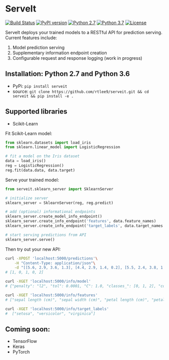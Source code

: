 # ServeIt
[![Build Status](https://travis-ci.org/rtlee9/serveit.svg?branch=master)](https://travis-ci.org/rtlee9/serveit)
[![PyPI version](https://badge.fury.io/py/ServeIt.svg)](https://badge.fury.io/py/ServeIt)
[![Python 2.7](https://img.shields.io/badge/python-2.7-blue.svg)](#installation-python-27-and-python-36)
[![Python 3.7](https://img.shields.io/badge/python-3.6-blue.svg)](#installation-python-27-and-python-36)
[![License](https://img.shields.io/badge/license-MIT-blue.svg)](LICENSE)


ServeIt deploys your trained models to a RESTful API for prediction serving. Current features include:

1. Model prediction serving
1. Supplementary information endpoint creation
1. Configurable request and response logging (work in progress)


## Installation: Python 2.7 and Python 3.6
* PyPi: `pip install serveit`
* source: `git clone https://github.com/rtlee9/serveit.git && cd serveit && pip install -e .`

## Supported libraries
* Scikit-Learn

Fit Scikit-Learn model:
```python
from sklearn.datasets import load_iris
from sklearn.linear_model import LogisticRegression

# fit a model on the Iris dataset
data = load_iris()
reg = LogisticRegression()
reg.fit(data.data, data.target)
```

Serve your trained model:
```python
from serveit.sklearn_server import SklearnServer

# initialize server
sklearn_server = SklearnServer(reg, reg.predict)

# add (optional) informational endpoints
sklearn_server.create_model_info_endpoint()
sklearn_server.create_info_endpoint('features', data.feature_names)
sklearn_server.create_info_endpoint('target_labels', data.target_names.tolist())

# start serving predictions from API
sklearn_server.serve()
```

Then try out your new API:
```bash
curl -XPOST 'localhost:5000/predictions'\
	-H "Content-Type: application/json"\
	-d "[[5.6, 2.9, 3.6, 1.3], [4.4, 2.9, 1.4, 0.2], [5.5, 2.4, 3.8, 1.1], [5.0, 3.4, 1.5, 0.2], [5.7, 2.5, 5.0, 2.0]]"
# [1, 0, 1, 0, 2]

curl -XGET 'localhost:5000/info/model'
# {"penalty": "l2", "tol": 0.0001, "C": 1.0, "classes_": [0, 1, 2], "coef_": [[0.4150, 1.4613, -2.2621, -1.0291], ...], ...}

curl -XGET 'localhost:5000/info/features'
# ["sepal length (cm)", "sepal width (cm)", "petal length (cm)", "petal width (cm)"]

curl -XGET 'localhost:5000/info/target_labels'
#  ["setosa", "versicolor", "virginica"]
```

## Coming soon:
* TensorFlow
* Keras
* PyTorch
